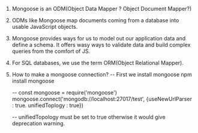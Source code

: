 1. Mongoose is an ODM(Object Data Mapper ? Object Document Mapper?)

2. ODMs like Mongoose map documents coming from a database into usable JavaScript objects.

3. Mongoose provides ways for us to model out our application data and define a schema. It offers wasy ways to validate data and build complex queries from the comfort of JS.

4. For SQL databases, we use the term ORM(Object Relational Mapper).

5. How to make a mongoose connection?
    -- First we install mongoose
        npm install mongoose
    
    --  const mongoose = require('mongoose')
        mongoose.connect('mongodb://localhost:27017/test', {useNewUrlParser : true. unifiedToplogy : true})
    
    -- unifiedTopology must be set to true otherwise it would give deprecation warning.